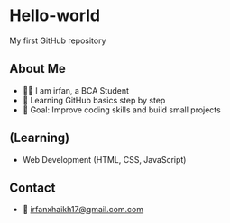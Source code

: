 
# Hello-world
My first GitHub repository  

## About Me
- 👨‍🎓 I am irfan, a BCA Student  
- 🎯 Learning GitHub basics step by step  
- 🚀 Goal: Improve coding skills and build small projects  

## (Learning) 
- Web Development (HTML, CSS, JavaScript)  

## Contact
- 📧 irfanxhaikh17@gmail.com.com
